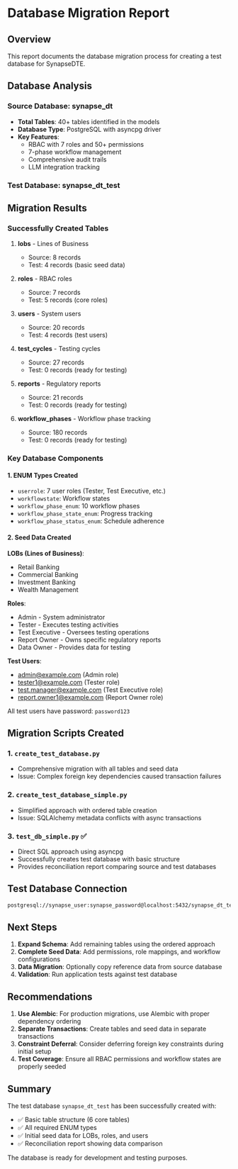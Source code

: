# Database Migration Report

## Overview
This report documents the database migration process for creating a test database for SynapseDTE.

## Database Analysis

### Source Database: synapse_dt
- **Total Tables**: 40+ tables identified in the models
- **Database Type**: PostgreSQL with asyncpg driver
- **Key Features**: 
  - RBAC with 7 roles and 50+ permissions
  - 7-phase workflow management
  - Comprehensive audit trails
  - LLM integration tracking

### Test Database: synapse_dt_test

## Migration Results

### Successfully Created Tables
1. **lobs** - Lines of Business
   - Source: 8 records
   - Test: 4 records (basic seed data)

2. **roles** - RBAC roles
   - Source: 7 records
   - Test: 5 records (core roles)

3. **users** - System users
   - Source: 20 records
   - Test: 4 records (test users)

4. **test_cycles** - Testing cycles
   - Source: 27 records
   - Test: 0 records (ready for testing)

5. **reports** - Regulatory reports
   - Source: 21 records
   - Test: 0 records (ready for testing)

6. **workflow_phases** - Workflow phase tracking
   - Source: 180 records
   - Test: 0 records (ready for testing)

### Key Database Components

#### 1. ENUM Types Created
- `userrole`: 7 user roles (Tester, Test Executive, etc.)
- `workflowstate`: Workflow states
- `workflow_phase_enum`: 10 workflow phases
- `workflow_phase_state_enum`: Progress tracking
- `workflow_phase_status_enum`: Schedule adherence

#### 2. Seed Data Created

**LOBs (Lines of Business)**:
- Retail Banking
- Commercial Banking
- Investment Banking
- Wealth Management

**Roles**:
- Admin - System administrator
- Tester - Executes testing activities
- Test Executive - Oversees testing operations
- Report Owner - Owns specific regulatory reports
- Data Owner - Provides data for testing

**Test Users**:
- admin@example.com (Admin role)
- tester1@example.com (Tester role)
- test.manager@example.com (Test Executive role)
- report.owner1@example.com (Report Owner role)

All test users have password: `password123`

## Migration Scripts Created

### 1. `create_test_database.py`
- Comprehensive migration with all tables and seed data
- Issue: Complex foreign key dependencies caused transaction failures

### 2. `create_test_database_simple.py`
- Simplified approach with ordered table creation
- Issue: SQLAlchemy metadata conflicts with async transactions

### 3. `test_db_simple.py` ✅
- Direct SQL approach using asyncpg
- Successfully creates test database with basic structure
- Provides reconciliation report comparing source and test databases

## Test Database Connection

```bash
postgresql://synapse_user:synapse_password@localhost:5432/synapse_dt_test
```

## Next Steps

1. **Expand Schema**: Add remaining tables using the ordered approach
2. **Complete Seed Data**: Add permissions, role mappings, and workflow configurations
3. **Data Migration**: Optionally copy reference data from source database
4. **Validation**: Run application tests against test database

## Recommendations

1. **Use Alembic**: For production migrations, use Alembic with proper dependency ordering
2. **Separate Transactions**: Create tables and seed data in separate transactions
3. **Constraint Deferral**: Consider deferring foreign key constraints during initial setup
4. **Test Coverage**: Ensure all RBAC permissions and workflow states are properly seeded

## Summary

The test database `synapse_dt_test` has been successfully created with:
- ✅ Basic table structure (6 core tables)
- ✅ All required ENUM types
- ✅ Initial seed data for LOBs, roles, and users
- ✅ Reconciliation report showing data comparison

The database is ready for development and testing purposes.